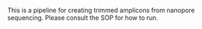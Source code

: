 This is a pipeline for creating trimmed amplicons from nanopore sequencing.
Please consult the SOP for how to run.